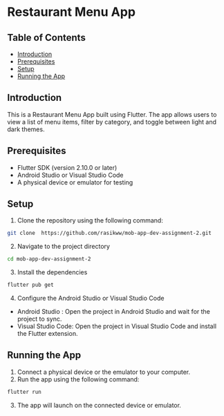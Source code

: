 # Restaurant Menu App

## Table of Contents

- [Introduction](#introduction)
- [Prerequisites](#prerequisites)
- [Setup](#setup)
- [Running the App](#running-the-app)

## Introduction

This is a Restaurant Menu App built using Flutter. The app allows users to view a list of menu items, filter by category, and toggle between light and dark themes.

## Prerequisites

- Flutter SDK (version 2.10.0 or later)
- Android Studio or Visual Studio Code
- A physical device or emulator for testing

## Setup

1. Clone the repository using the following command:

```bash
git clone  https://github.com/rasikww/mob-app-dev-assignment-2.git
```

2. Navigate to the project directory

```bash
cd mob-app-dev-assignment-2

```

3. Install the dependencies

```bash
flutter pub get
```

4. Configure the Android Studio or Visual Studio Code

- Android Studio : Open the project in Android Studio and wait for the project to sync.
- Visual Studio Code: Open the project in Visual Studio Code and install the Flutter extension.

## Running the App

1. Connect a physical device or the emulator to your computer.
2. Run the app using the following command:

```bash
flutter run
```

3. The app will launch on the connected device or emulator.
